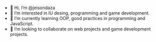 - 👋 Hi, I’m @jeisondaza
- 👀 I’m interested in IU desing, programming and game development.
- 🌱 I’m currently learning OOP, good practices in programming and JavaScript.
- 💞️ I’m looking to collaborate on web projects and game development projects.

<!---
jeisondaza/jeisondaza is a ✨ special ✨ repository because its `README.md` (this file) appears on your GitHub profile.
You can click the Preview link to take a look at your changes.
--->
